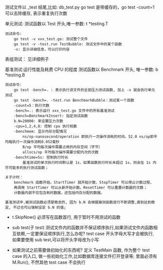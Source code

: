 
测试文件以 _test 结尾,比如: db_test.py
go test 是带缓存的，go test -count=1 可以去除缓存, 表示重复执行次数

单元测试:
    测试函数以 Test 开头,唯一参数: t *testing.T

    测试命令:
        go test -v xxx_test.go: 测试整个文件
        go test -v -test.run TestBubble: 测试文件中的某个函数
        -v: 显示详细信息，可以打印内容

表组测试：
    见详细例子

基准测试:运行性能及耗费 CPU 的程度
    测试函数以 Benchmark 开头, 唯一参数: b *testing.B

    测试命令:
        go test -bench=. : 表示执行该文件的全部压力测试函数, 加上 -v 就会执行单元测试
        go test -bench=. -test.run BenchmarkBubble：测试某一个函数
        -count=5：执行次数
        -bench=.: 表示运行 xxx_test.go 文件中的所有基准测试
        -bench=BenchmarkInsert: 指定测试函数
        b.N=20000: 来设置压力次数
        -cpu=1,2,4,8: 控制 cpu 执行核数
        -benchmem: 显示内存分配情况
            ns/op-nanosecond/operation 即执行一次操作消耗的时间。52.0 ns/op即平均每执行一次操作消耗0.052毫秒
            B/op 平均每次操作需要占用的内存空间（字节）
            allocs/op 平均每次操作需要分配内次的次数
        -benchtime=5s: 控制执行时长
            基准测试的单次执行时间默认是 1s，如果函数执行时长未超过 1s，则会在 1s 内尽可能多的执行测试函数；

    关于计时：
        benchmark 函数开始，StartTimer 就开始计数，StopTimer 可以停止计数过程，
        再调用 StartTimer 可以从新开始计数。ResetTimer 可以重置计数器的次数；
        计数器内部不仅包含耗时数据，还包括内存分配的数据。
    
    基准测试中,被测试函数必须是稳态的, 因为 b.N 会根据被测函数进行不断调整,直到达到稳定, 不过也可以强制设定 b.N 的值;

- t.SkipNow()
    必须写在函数首行, 用于暂时不用测试的函数

- sub test(子 test)
    测试文件内的函数并不保证顺序执行,如果测试文件内函数相互依赖,一定要保证顺序执行,怎么办呢?
    test case 开头字母大写才会被执行, 如果要使用 sub test,可以将开头字母改为小写

- 如果测试之前需要做初始化的东西呢?
    定义 TestMain 函数, 作为整个 test case 的入口, 做一些初始化工作,比如数据库连接文件打开登录等;
    里面必须有 M.Run(), 不然其他 test case 不会执行